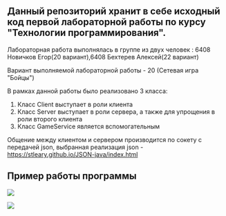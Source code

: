 ## Данный репозиторий хранит в себе исходный код первой лабораторной работы по курсу "Технологии программирования".

Лабораторная работа выполнялась в группе из двух человек : 6408 Новичков Егор(20 вариант),6408 Бехтерев Алексей(22 вариант)

Вариант выполняемой лабораторной работы - 20 (Сетевая игра "Бойцы")

В рамках данной работы было реализовано 3 класса:
1. Класс Client выступает в роли клиента
2. Класс Server выступает в роли сервера, а также для упрощения в роли второго клиента
3. Класс GameService является вспомогательным

Общение между клиентом и сервером производится по сокету с передачей json, выбранная реализация json - https://stleary.github.io/JSON-java/index.html

## Пример работы программы

![](https://media.giphy.com/media/XW9IlB2xiSvQ8Msdc5/giphy.gif)

![](https://media.giphy.com/media/Ki9QgIYNv2nRSDdUl1/giphy.gif)
